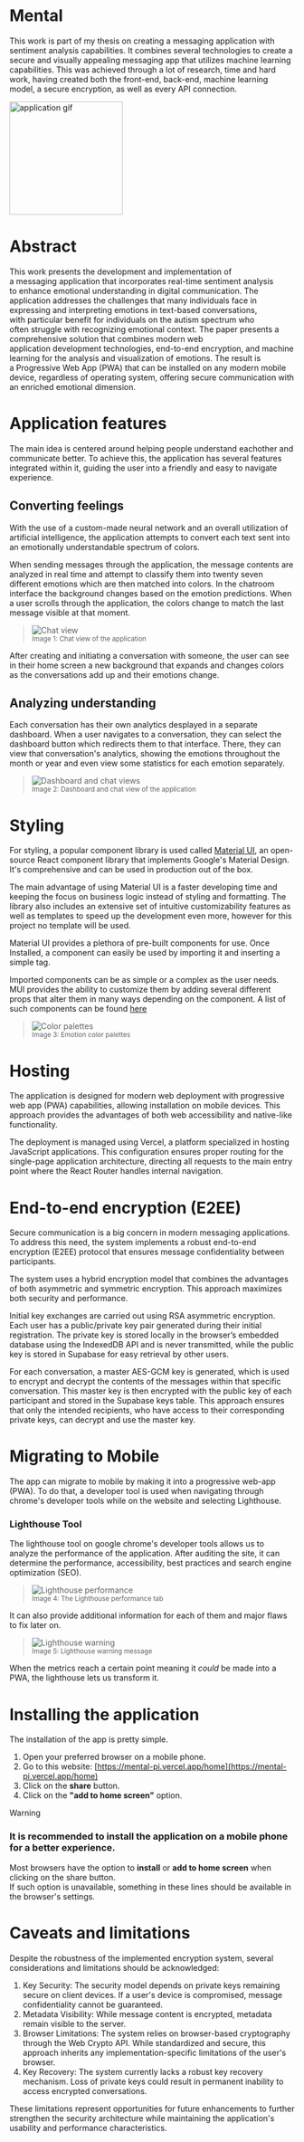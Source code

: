 # Mental

This work is part of my thesis on creating a messaging application with sentiment analysis capabilities. It combines several technologies to create a secure and visually appealing messaging app that utilizes machine learning capabilities. This was achieved through a lot of research, time and hard work, having created both the front-end, back-end, machine learning model, a secure encryption, as well as every API connection.

<img src="docs/app-design/gif.gif" alt="application gif" width="200">

# Abstract

This work presents the development and implementation of a messaging application that incorporates real-time sentiment analysis to enhance emotional understanding in digital communication. The application addresses the challenges that many individuals face in expressing and interpreting emotions in text-based conversations, with particular benefit for individuals on the autism spectrum who often struggle with recognizing emotional context. The paper presents a comprehensive solution that combines modern web application development technologies, end-to-end encryption, and machine learning for the analysis and visualization of emotions. The result is a Progressive Web App (PWA) that can be installed on any modern mobile device, regardless of operating system, offering secure communication with an enriched emotional dimension.

# Application features

The main idea is centered around helping people understand eachother and communicate better. To achieve this, the application has several features integrated within it, guiding the user into a friendly and easy to navigate experience.

## Converting feelings

With the use of a custom-made neural network and an overall utilization of artificial intelligence, the application attempts to convert each text sent into an emotionally understandable spectrum of colors.

When sending messages through the application, the message contents are analyzed in real time and attempt to classify them into twenty seven different emotions which are then matched into colors. In the chatroom interface the background changes based on the emotion predictions. When a user scrolls through the application, the colors change to match the last message visible at that moment.

> ![Chat view](docs/app-design/chat-view.png)
> </br><sub>Image 1: Chat view of the application</sub>

After creating and initiating a conversation with someone, the user can see in their home screen a new background that expands and changes colors as the conversations add up and their emotions change.

## Analyzing understanding

Each conversation has their own analytics desplayed in a separate dashboard. When a user navigates to a conversation, they can select the dashboard button which redirects them to that interface. There, they can view that conversation's analytics, showing the emotions throughout the month or year and even view some statistics for each emotion separately.

> ![Dashboard and chat views](docs/app-design/dashboard-chat-view.png)
> </br><sub>Image 2: Dashboard and chat view of the application</sub>

# Styling

For styling, a popular component library is used called [Material UI](https://mui.com/material-ui/), an open-source React component library that implements Google's Material Design. It's comprehensive and can be used in production out of the box.

The main advantage of using Material UI is a faster developing time and keeping the focus on business logic instead of styling and formatting. The library also includes an extensive set of intuitive customizability features as well as templates to speed up the development even more, however for this project no template will be used.

Material UI provides a plethora of pre-built components for use. Once Installed, a component can easily be used by importing it and inserting a simple tag.

Imported components can be as simple or a complex as the user needs. MUI provides the ability to customize them by adding several different props that alter them in many ways depending on the component. A list of such components can be found [here](https://mui.com/material-ui/all-components/)

> ![Color palettes](/docs/app-design/palettes.png)
> </br><sub>Image 3: Emotion color palettes</sub>

# Hosting

The application is designed for modern web deployment with progressive web app (PWA) capabilities, allowing installation on mobile devices. This approach provides the advantages of both web accessibility and native-like functionality.

The deployment is managed using Vercel, a platform specialized in hosting JavaScript applications. This configuration ensures proper routing for the single-page application architecture, directing all requests to the main entry point where the React Router handles internal navigation.

# End-to-end encryption (E2EE)

Secure communication is a big concern in modern messaging applications. To address this need, the system implements a robust end-to-end encryption (E2EE) protocol that ensures message confidentiality between participants.

The system uses a hybrid encryption model that combines the advantages of both asymmetric and symmetric encryption. This approach maximizes both security and performance.

Initial key exchanges are carried out using RSA asymmetric encryption. Each user has a public/private key pair generated during their initial registration. The private key is stored locally in the browser’s embedded database using the IndexedDB API and is never transmitted, while the public key is stored in Supabase for easy retrieval by other users.

For each conversation, a master AES-GCM key is generated, which is used to encrypt and decrypt the contents of the messages within that specific conversation. This master key is then encrypted with the public key of each participant and stored in the Supabase keys table. This approach ensures that only the intended recipients, who have access to their corresponding private keys, can decrypt and use the master key.

# Migrating to Mobile

The app can migrate to mobile by making it into a progressive web-app (PWA). To do that, a developer tool is used when navigating through chrome's developer tools while on the website and selecting Lighthouse.

### Lighthouse Tool

The lighthouse tool on google chrome's developer tools allows us to analyze the performance of the application. After auditing the site, it can determine the performance, accessibility, best practices and search engine optimization (SEO).
> ![Lighthouse performance](docs/performance/lighthouse.png)
> </br><sub>Image 4: The Lighthouse performance tab</sub>

It can also provide additional information for each of them and major flaws to fix later on.
> ![Lighthouse warning](docs/performance/warning.png)
> </br><sub>Image 5: Lighthouse warning message</sub>

When the metrics reach a certain point meaning it _could_ be made into a PWA, the lighthouse lets us transform it.

# Installing the application

The installation of the app is pretty simple.
1. Open your preferred browser on a mobile phone.
2. Go to this website: [https://mental-pi.vercel.app/home](https://mental-pi.vercel.app/home)
3. Click on the **share** button.
4. Click on the **"add to home screen"** option.

> [!WARNING]
> ### It is recommended to install the application on a **mobile phone** for a better experience.
> Most browsers have the option to **install** or **add to home screen** when clicking on the share button.
> </br>If such option is unavailable, something in these lines should be available in the browser's settings.

# Caveats and limitations

Despite the robustness of the implemented encryption system, several considerations and limitations should be acknowledged:

1. Key Security: The security model depends on private keys remaining secure on client devices. If a user's device is compromised, message confidentiality cannot be guaranteed.
2. Metadata Visibility: While message content is encrypted, metadata remain visible to the server.
3. Browser Limitations: The system relies on browser-based cryptography through the Web Crypto API. While standardized and secure, this approach inherits any implementation-specific limitations of the user's browser.
4. Key Recovery: The system currently lacks a robust key recovery mechanism. Loss of private keys could result in permanent inability to access encrypted conversations.

These limitations represent opportunities for future enhancements to further strengthen the security architecture while maintaining the application's usability and performance characteristics.
